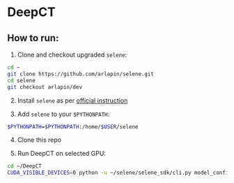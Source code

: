 # DeepCT

## How to run:

1. Clone and checkout upgraded `selene`:
```zsh
cd ~
git clone https://github.com/arlapin/selene.git
cd selene
git checkout arlapin/dev
```
2. Install `selene` as per [official instruction](https://github.com/FunctionLab/selene/blob/master/README.md#installing-selene-from-source)

3. Add `selene` to your `$PYTHONPATH`:
```zsh
$PYTHONPATH=$PYTHONPATH:/home/$USER/selene
```

4. Clone this repo

5. Run DeepCT on selected GPU:
```zsh
cd ~/DeepCT
CUDA_VISIBLE_DEVICES=0 python -u ~/selene/selene_sdk/cli.py model_configs/single_cell_type.yml
```
